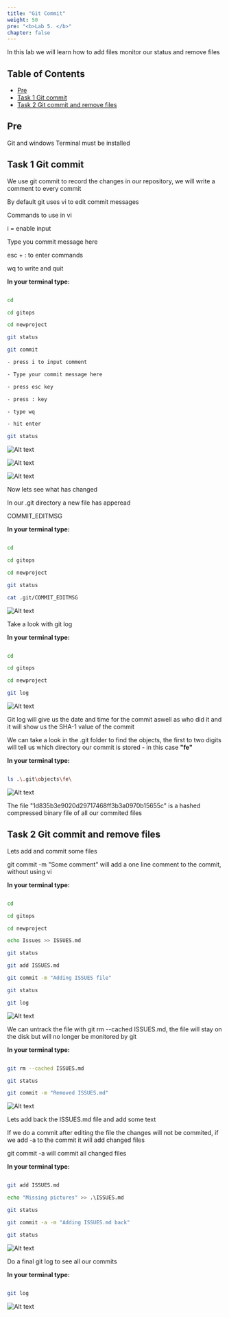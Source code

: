 ```yaml
---
title: "Git Commit"
weight: 50
pre: "<b>Lab 5. </b>"
chapter: false
---
```


In this lab we will learn how to add files monitor our status and remove files

## Table of Contents

- [Pre](#pre)
- [Task 1 Git commit](#task-1-git-commit)
- [Task 2 Git commit and remove files](#task-2-git-commit-and-remove-files)

## Pre

Git and windows Terminal must be installed

## Task 1 Git commit

We use git commit to record the changes in our repository, we will write a comment to every commit

By default git uses vi to edit commit messages

Commands to use in vi

i = enable input

Type you commit message here

esc + : to enter commands

wq to write and quit

__In your terminal type:__

```bash

cd

cd gitops

cd newproject

git status

git commit

- press i to input comment

- Type your commit message here

- press esc key

- press : key

- type wq

- hit enter

git status

```

![Alt text](images/001_git_commit.png?raw=true "Git commit")

![Alt text](images/002_vi.png?raw=true "vi comment")

![Alt text](images/003_git_commit_done.png?raw=true "Git commit done")

Now lets see what has changed

In our .git directory a new file has apperead

COMMIT_EDITMSG

__In your terminal type:__

```bash

cd

cd gitops

cd newproject

git status

cat .git/COMMIT_EDITMSG

```

![Alt text](images/004_git_editmsg.png?raw=true "Git commit message")

Take a look with git log

__In your terminal type:__

```bash

cd

cd gitops

cd newproject

git log

```

![Alt text](images/005_git_log.png?raw=true "Git log")

Git log will give us the date and time for the commit aswell as who did it and it will show us the SHA-1 value of the commit

We can take a look in the .git folder to find the objects, the first to two digits will tell us which directory our commit is stored - in this case __"fe"__

__In your terminal type:__

```bash

ls .\.git\objects\fe\

```

![Alt text](images/006_git_object.png?raw=true "Git object")

The file "1d835b3e9020d29717468ff3b3a0970b15655c" is a hashed compressed binary file of all our commited files

## Task 2 Git commit and remove files

Lets add and commit some files

git commit -m "Some comment" will add a one line comment to the commit, without using vi

__In your terminal type:__

```bash

cd

cd gitops

cd newproject

echo Issues >> ISSUES.md

git status

git add ISSUES.md

git commit -m "Adding ISSUES file"

git status

git log

```

![Alt text](images/007_git_commit.png?raw=true "Git commit")

We can untrack the file with git rm --cached ISSUES.md, the file will stay on the disk but will no longer be monitored by git

__In your terminal type:__

```bash

git rm --cached ISSUES.md

git status

git commit -m "Removed ISSUES.md"

```

![Alt text](images/008_git_rm.png?raw=true "Git rm")

Lets add back the ISSUES.md file and add some text

If we do a commit after editing the file the changes will not be commited, if we add -a to the commit it will add changed files

git commit -a will commit all changed files

__In your terminal type:__

```bash

git add ISSUES.md

echo "Missing pictures" >> .\ISSUES.md

git status

git commit -a -m "Adding ISSUES.md back"

git status

```

![Alt text](images/009_git_commit_a.png?raw=true "Git commit a")

Do a final git log to see all our commits

__In your terminal type:__

```bash

git log

```

![Alt text](images/010_git_log.png?raw=true "Git log")
